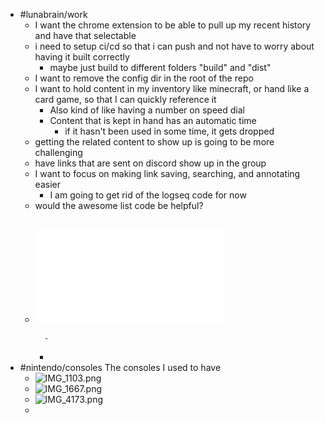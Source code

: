 - #lunabrain/work
	- I want the chrome extension to be able to pull up my recent history and have that selectable
	- i need to setup ci/cd so that i can push and not have to worry about having it built correctly
		- maybe just build to different folders "build" and "dist"
	- I want to remove the config dir in the root of the repo
	- I want to hold content in my inventory like minecraft, or hand like a card game, so that I can quickly reference it
		- Also kind of like having a number on speed dial
		- Content that is kept in hand has an automatic time
			- if it hasn't been used in some time, it gets dropped
	- getting the related content to show up is going to be more challenging
	- have links that are sent on discord show up in the group
	- I want to focus on making link saving, searching, and annotating easier
		- I am going to get rid of the logseq code for now
	- would the awesome list code be helpful?
	- ![Resume (2).pdf](../assets/Resume_(2)_1697342325779_0.pdf)
		-
			-
		-
- #nintendo/consoles The consoles I used to have
	- ![IMG_1103.png](../assets/IMG_1103_1697321692743_0.png)
	- ![IMG_1667.png](../assets/IMG_1667_1697321699569_0.png)
	- ![IMG_4173.png](../assets/IMG_4173_1697321706175_0.png)
	-